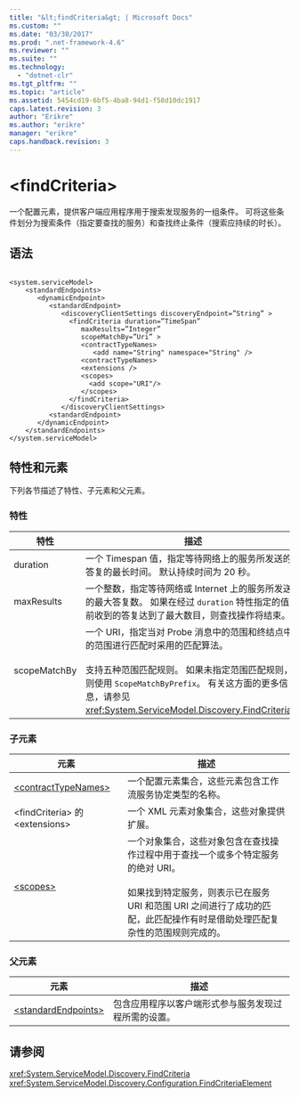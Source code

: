 ```yaml
---
title: "&lt;findCriteria&gt; | Microsoft Docs"
ms.custom: ""
ms.date: "03/30/2017"
ms.prod: ".net-framework-4.6"
ms.reviewer: ""
ms.suite: ""
ms.technology: 
  - "dotnet-clr"
ms.tgt_pltfrm: ""
ms.topic: "article"
ms.assetid: 5454cd19-6bf5-4ba8-94d1-f58d10dc1917
caps.latest.revision: 3
author: "Erikre"
ms.author: "erikre"
manager: "erikre"
caps.handback.revision: 3
---
```

# &lt;findCriteria&gt;
一个配置元素，提供客户端应用程序用于搜索发现服务的一组条件。  可将这些条件划分为搜索条件（指定要查找的服务）和查找终止条件（搜索应持续的时长）。  
  
## 语法  
  
```  
  
<system.serviceModel>  
    <standardEndpoints>  
       <dynamicEndpoint>   
          <standardEndpoint>  
             <discoveryClientSettings discoveryEndpoint=”String” >  
               <findCriteria duration=”TimeSpan”  
                  maxResults=”Integer”   
                  scopeMatchBy=”Uri” >  
                  <contractTypeNames>  
                     <add name="String" namespace="String" />  
                  <contractTypeNames>  
                  <extensions />  
                  <scopes>  
                    <add scope="URI"/>  
                  </scopes>  
               </findCriteria>  
             </discoveryClientSettings>  
          <standardEndpoint>  
       </dynamicEndpoint>          
    </standardEndpoints>  
</system.serviceModel>  
```  
  
## 特性和元素  
 下列各节描述了特性、子元素和父元素。  
  
### 特性  
  
|特性|描述|  
|--------|--------|  
|duration|一个 Timespan 值，指定等待网络上的服务所发送的答复的最长时间。  默认持续时间为 20 秒。|  
|maxResults|一个整数，指定等待网络或 Internet 上的服务所发送的最大答复数。  如果在经过 `duration` 特性指定的值之前收到的答复达到了最大数目，则查找操作将结束。|  
|scopeMatchBy|一个 URI，指定当对 Probe 消息中的范围和终结点中的范围进行匹配时采用的匹配算法。<br /><br /> 支持五种范围匹配规则。  如果未指定范围匹配规则，则使用 `ScopeMatchByPrefix`。  有关这方面的更多信息，请参见 <xref:System.ServiceModel.Discovery.FindCriteria>。|  
  
### 子元素  
  
|元素|描述|  
|--------|--------|  
|[\<contractTypeNames\>](../../../../../docs/framework/configure-apps/file-schema/wcf/contracttypenames.md)|一个配置元素集合，这些元素包含工作流服务协定类型的名称。|  
|\<findCriteria\> 的 \<extensions\>|一个 XML 元素对象集合，这些对象提供扩展。|  
|[\<scopes\>](../../../../../docs/framework/configure-apps/file-schema/wcf/scopes.md)|一个对象集合，这些对象包含在查找操作过程中用于查找一个或多个特定服务的绝对 URI。<br /><br /> 如果找到特定服务，则表示已在服务 URI 和范围 URI 之间进行了成功的匹配，此匹配操作有时是借助处理匹配复杂性的范围规则完成的。|  
  
### 父元素  
  
|元素|描述|  
|--------|--------|  
|[\<standardEndpoints\>](../../../../../docs/framework/configure-apps/file-schema/wcf/standardendpoints.md)|包含应用程序以客户端形式参与服务发现过程所需的设置。|  
  
## 请参阅  
 <xref:System.ServiceModel.Discovery.FindCriteria>   
 <xref:System.ServiceModel.Discovery.Configuration.FindCriteriaElement>